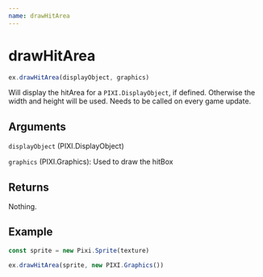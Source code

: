 ```yaml
---
name: drawHitArea
---
```


# drawHitArea

```js
ex.drawHitArea(displayObject, graphics)
```

Will display the hitArea for a `PIXI.DisplayObject`, if defined. Otherwise the width and height  will be used. Needs to be called on every game update.

## Arguments

`displayObject` (PIXI.DisplayObject)

`graphics` (PIXI.Graphics): Used to draw the hitBox

## Returns

Nothing.

## Example

```js
const sprite = new Pixi.Sprite(texture)

ex.drawHitArea(sprite, new PIXI.Graphics())
```

